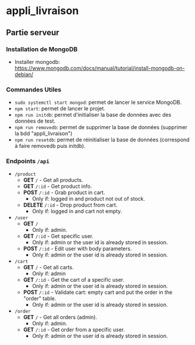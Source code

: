 # appli_livraison

## Partie serveur

### Installation de MongoDB

-   Installer mongodb: https://www.mongodb.com/docs/manual/tutorial/install-mongodb-on-debian/

### Commandes Utiles

-   `sudo systemctl start mongod`: permet de lancer le service MongoDB.
-   `npm start`: permet de lancer le projet.
-   `npm run initdb`: permet d'initialiser la base de données avec des données de test.
-   `npm run removedb`: permet de supprimer la base de données (supprimer la bdd "appli_livraison")
-   `npm run resetdb`: permet de réinitialiser la base de données (correspond à faire removedb puis initdb).

### Endpoints `/api`

-   `/product`
    -   **GET** `/` - Get all products.
    -   **GET** `/:id` - Get product info.
    -   **POST** `/:id` - Grab product in cart.
        -   Only if: logged in and product not out of stock.
    -   **DELETE** `/:id` - Drop product from cart.
        -   Only if: logged in and cart not empty.
-   `/user`
    -   **GET** `/`
        -   Only if: admin.
    -   **GET** `/:id` - Get specific user.
        -   Only if: admin or the user id is already stored in session.
    -   **POST** `/:id` - Edit user with body parameters.
        -   Only if: admin or the user id is already stored in session.
-   `/cart`
    -   **GET** `/` - Get all carts.
        -   Only if: admin
    -   **GET** `/:id` - Get the cart of a specific user.
        -   Only if: admin or the user id is already stored in session.
    -   **POST** `/:id` - Validate cart: empty cart and put the order in the "order" table.
        -   Only if: admin or the user id is already stored in session.
-   `/order`
    -   **GET** `/` - Get all orders (admin).
        -   Only if: admin.
    -   **GET** `/:id` - Get order from a specific user.
        -   Only if: admin or the user id is already stored in session.
